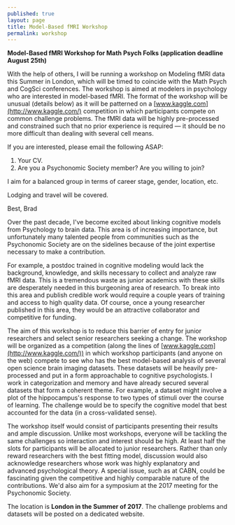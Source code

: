 ```yaml
---
published: true
layout: page
title: Model-Based fMRI Workshop
permalink: workshop
---
```


**Model-Based fMRI Workshop for Math Psych Folks (application deadline August 25th)**

With the help of others, I will be running a workshop on Modeling fMRI data this Summer in London, which will be timed to coincide with the Math Psych and CogSci conferences. The workshop is aimed at modelers in psychology who are interested in model-based fMRI. The format of the workshop will be unusual (details below) as it will be patterned on a [www.kaggle.com](http://www.kaggle.com/) competition in which participants compete on common challenge problems. The fMRI data will be highly pre-processed and constrained such that no prior experience is required — it should be no more difficult than dealing with several cell means.

If you are interested, please email the following ASAP:

1. Your CV.
2. Are you a Psychonomic Society member? Are you willing to join?

I aim for a balanced group in terms of career stage, gender, location, etc. 

Lodging and travel will be covered.

Best,
Brad



Over the past decade, I've become excited about linking cognitive models from Psychology to brain data. This area is of increasing importance, but unfortunately many talented people from communities such as the Psychonomic Society are on the sidelines because of the joint expertise necessary to make a contribution. 

For example, a postdoc trained in cognitive modeling would lack the background, knowledge, and skills necessary to collect and analyze raw fMRI data. This is a tremendous waste as junior academics with these skills are desperately needed in this burgeoning area of research. To break into this area and publish credible work would require a couple years of training and access to high quality data. Of course, once a young researcher published in this area, they would be an attractive collaborator and competitive for funding.

The aim of this workshop is to reduce this barrier of entry for junior researchers and select senior researchers seeking a change. The workshop will be organized as a competition (along the lines of [www.kaggle.com](http://www.kaggle.com/)) in which workshop participants (and anyone on the web) compete to see who has the best model-based analysis of several open science brain imaging datasets. These datasets will be heavily pre-processed and put in a form approachable to cognitive psychologists. I work in categorization and memory and have already secured several datasets that form a coherent theme. For example, a dataset might involve a plot of the hippocampus's response to two types of stimuli over the course of learning. The challenge would be to specify the cognitive model that best accounted for the data (in a cross-validated sense). 

The workshop itself would consist of participants presenting their results and ample discussion. Unlike most workshops, everyone will be tackling the same challenges so interaction and interest should be high. At least half the slots for participants will be allocated to junior researchers. Rather than only reward researchers with the best fitting model, discussion would also acknowledge researchers whose work was highly explanatory and advanced psychological theory. A special issue, such as at CABN, could be fascinating given the competitive and highly comparable nature of the contributions. We'd also aim for a symposium at the 2017 meeting for the Psychonomic Society.

The location is **London in the Summer of 2017**. The challenge problems and datasets will be posted on a dedicated website.
